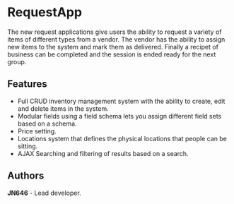 # RequestApp
The new request applications give users the ability to request a variety of items of different types from a vendor. The vendor has the ability to assign new items to the system and mark them as delivered. Finally a recipet of business can be completed and the session is ended ready for the next group.

## Features
- Full CRUD inventory management system with the ability to create, edit and delete items in the system.
- Modular fields using a field schema lets you assign different field sets based on a schema.
- Price setting.
- Locations system that defines the physical locations that people can be sitting.
- AJAX Searching and filtering of results based on a search.

## Authors
**JN646** - Lead developer. 
